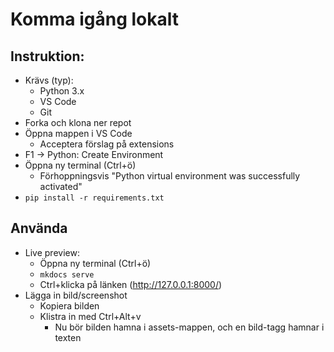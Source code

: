 # Komma igång lokalt


## Instruktion:
- Krävs (typ):
  - Python 3.x
  - VS Code
  - Git
- Forka och klona ner repot
- Öppna mappen i VS Code
  - Acceptera förslag på extensions
- F1 -> Python: Create Environment
- Öppna ny terminal (Ctrl+ö)
  - Förhoppningsvis "Python virtual environment was successfully activated"
- `pip install -r requirements.txt`

## Använda
- Live preview:
  - Öppna ny terminal (Ctrl+ö)
  - `mkdocs serve`
  - Ctrl+klicka på länken (http://127.0.0.1:8000/)
- Lägga in bild/screenshot
  - Kopiera bilden
  - Klistra in med Ctrl+Alt+v
    - Nu bör bilden hamna i assets-mappen, och en bild-tagg hamnar i texten